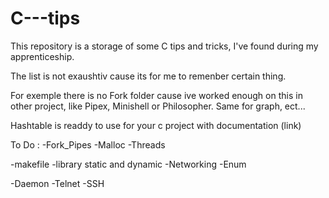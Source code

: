 # C---tips
This repository is a storage of some C tips and tricks,
I've found during my apprenticeship.

The list is not exaushtiv cause its for me to remenber certain thing.

For exemple there is no Fork folder cause ive worked enough on this
in other project, like Pipex, Minishell or Philosopher.
Same for graph, ect...

Hashtable is readdy to use for your c project
with documentation
(link)

To Do :
-Fork_Pipes
-Malloc
-Threads

-makefile
-library static and dynamic
-Networking
-Enum

-Daemon
-Telnet
-SSH
